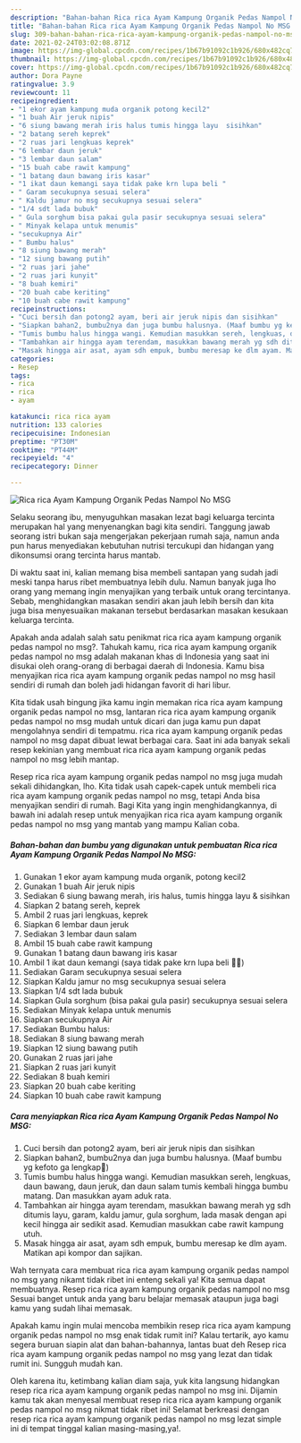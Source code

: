 ```yaml
---
description: "Bahan-bahan Rica rica Ayam Kampung Organik Pedas Nampol No MSG yang enak Untuk Jualan"
title: "Bahan-bahan Rica rica Ayam Kampung Organik Pedas Nampol No MSG yang enak Untuk Jualan"
slug: 309-bahan-bahan-rica-rica-ayam-kampung-organik-pedas-nampol-no-msg-yang-enak-untuk-jualan
date: 2021-02-24T03:02:08.871Z
image: https://img-global.cpcdn.com/recipes/1b67b91092c1b926/680x482cq70/rica-rica-ayam-kampung-organik-pedas-nampol-no-msg-foto-resep-utama.jpg
thumbnail: https://img-global.cpcdn.com/recipes/1b67b91092c1b926/680x482cq70/rica-rica-ayam-kampung-organik-pedas-nampol-no-msg-foto-resep-utama.jpg
cover: https://img-global.cpcdn.com/recipes/1b67b91092c1b926/680x482cq70/rica-rica-ayam-kampung-organik-pedas-nampol-no-msg-foto-resep-utama.jpg
author: Dora Payne
ratingvalue: 3.9
reviewcount: 11
recipeingredient:
- "1 ekor ayam kampung muda organik potong kecil2"
- "1 buah Air jeruk nipis"
- "6 siung bawang merah iris halus tumis hingga layu  sisihkan"
- "2 batang sereh keprek"
- "2 ruas jari lengkuas keprek"
- "6 lembar daun jeruk"
- "3 lembar daun salam"
- "15 buah cabe rawit kampung"
- "1 batang daun bawang iris kasar"
- "1 ikat daun kemangi saya tidak pake krn lupa beli "
- " Garam secukupnya sesuai selera"
- " Kaldu jamur no msg secukupnya sesuai selera"
- "1/4 sdt lada bubuk"
- " Gula sorghum bisa pakai gula pasir secukupnya sesuai selera"
- " Minyak kelapa untuk menumis"
- "secukupnya Air"
- " Bumbu halus"
- "8 siung bawang merah"
- "12 siung bawang putih"
- "2 ruas jari jahe"
- "2 ruas jari kunyit"
- "8 buah kemiri"
- "20 buah cabe keriting"
- "10 buah cabe rawit kampung"
recipeinstructions:
- "Cuci bersih dan potong2 ayam, beri air jeruk nipis dan sisihkan"
- "Siapkan bahan2, bumbu2nya dan juga bumbu halusnya. (Maaf bumbu yg kefoto ga lengkap🙏)"
- "Tumis bumbu halus hingga wangi. Kemudian masukkan sereh, lengkuas, daun bawang, daun jeruk, dan daun salam tumis kembali hingga bumbu matang. Dan masukkan ayam aduk rata."
- "Tambahkan air hingga ayam terendam, masukkan bawang merah yg sdh ditumis layu, garam, kaldu jamur, gula sorghum, lada masak dengan api kecil hingga air sedikit asad. Kemudian masukkan cabe rawit kampung utuh."
- "Masak hingga air asat, ayam sdh empuk, bumbu meresap ke dlm ayam. Matikan api kompor dan sajikan."
categories:
- Resep
tags:
- rica
- rica
- ayam

katakunci: rica rica ayam 
nutrition: 133 calories
recipecuisine: Indonesian
preptime: "PT30M"
cooktime: "PT44M"
recipeyield: "4"
recipecategory: Dinner

---
```



![Rica rica Ayam Kampung Organik Pedas Nampol No MSG](https://img-global.cpcdn.com/recipes/1b67b91092c1b926/680x482cq70/rica-rica-ayam-kampung-organik-pedas-nampol-no-msg-foto-resep-utama.jpg)

Selaku seorang ibu, menyuguhkan masakan lezat bagi keluarga tercinta merupakan hal yang menyenangkan bagi kita sendiri. Tanggung jawab seorang istri bukan saja mengerjakan pekerjaan rumah saja, namun anda pun harus menyediakan kebutuhan nutrisi tercukupi dan hidangan yang dikonsumsi orang tercinta harus mantab.

Di waktu  saat ini, kalian memang bisa membeli santapan yang sudah jadi meski tanpa harus ribet membuatnya lebih dulu. Namun banyak juga lho orang yang memang ingin menyajikan yang terbaik untuk orang tercintanya. Sebab, menghidangkan masakan sendiri akan jauh lebih bersih dan kita juga bisa menyesuaikan makanan tersebut berdasarkan masakan kesukaan keluarga tercinta. 



Apakah anda adalah salah satu penikmat rica rica ayam kampung organik pedas nampol no msg?. Tahukah kamu, rica rica ayam kampung organik pedas nampol no msg adalah makanan khas di Indonesia yang saat ini disukai oleh orang-orang di berbagai daerah di Indonesia. Kamu bisa menyajikan rica rica ayam kampung organik pedas nampol no msg hasil sendiri di rumah dan boleh jadi hidangan favorit di hari libur.

Kita tidak usah bingung jika kamu ingin memakan rica rica ayam kampung organik pedas nampol no msg, lantaran rica rica ayam kampung organik pedas nampol no msg mudah untuk dicari dan juga kamu pun dapat mengolahnya sendiri di tempatmu. rica rica ayam kampung organik pedas nampol no msg dapat dibuat lewat berbagai cara. Saat ini ada banyak sekali resep kekinian yang membuat rica rica ayam kampung organik pedas nampol no msg lebih mantap.

Resep rica rica ayam kampung organik pedas nampol no msg juga mudah sekali dihidangkan, lho. Kita tidak usah capek-capek untuk membeli rica rica ayam kampung organik pedas nampol no msg, tetapi Anda bisa menyajikan sendiri di rumah. Bagi Kita yang ingin menghidangkannya, di bawah ini adalah resep untuk menyajikan rica rica ayam kampung organik pedas nampol no msg yang mantab yang mampu Kalian coba.

<!--inarticleads1-->

##### Bahan-bahan dan bumbu yang digunakan untuk pembuatan Rica rica Ayam Kampung Organik Pedas Nampol No MSG:

1. Gunakan 1 ekor ayam kampung muda organik, potong kecil2
1. Gunakan 1 buah Air jeruk nipis
1. Sediakan 6 siung bawang merah, iris halus, tumis hingga layu &amp; sisihkan
1. Siapkan 2 batang sereh, keprek
1. Ambil 2 ruas jari lengkuas, keprek
1. Siapkan 6 lembar daun jeruk
1. Sediakan 3 lembar daun salam
1. Ambil 15 buah cabe rawit kampung
1. Gunakan 1 batang daun bawang iris kasar
1. Ambil 1 ikat daun kemangi (saya tidak pake krn lupa beli 🤦‍♀️)
1. Sediakan  Garam secukupnya sesuai selera
1. Siapkan  Kaldu jamur no msg secukupnya sesuai selera
1. Siapkan 1/4 sdt lada bubuk
1. Siapkan  Gula sorghum (bisa pakai gula pasir) secukupnya sesuai selera
1. Sediakan  Minyak kelapa untuk menumis
1. Siapkan secukupnya Air
1. Sediakan  Bumbu halus:
1. Sediakan 8 siung bawang merah
1. Siapkan 12 siung bawang putih
1. Gunakan 2 ruas jari jahe
1. Siapkan 2 ruas jari kunyit
1. Sediakan 8 buah kemiri
1. Siapkan 20 buah cabe keriting
1. Siapkan 10 buah cabe rawit kampung




<!--inarticleads2-->

##### Cara menyiapkan Rica rica Ayam Kampung Organik Pedas Nampol No MSG:

1. Cuci bersih dan potong2 ayam, beri air jeruk nipis dan sisihkan
1. Siapkan bahan2, bumbu2nya dan juga bumbu halusnya. (Maaf bumbu yg kefoto ga lengkap🙏)
1. Tumis bumbu halus hingga wangi. Kemudian masukkan sereh, lengkuas, daun bawang, daun jeruk, dan daun salam tumis kembali hingga bumbu matang. Dan masukkan ayam aduk rata.
1. Tambahkan air hingga ayam terendam, masukkan bawang merah yg sdh ditumis layu, garam, kaldu jamur, gula sorghum, lada masak dengan api kecil hingga air sedikit asad. Kemudian masukkan cabe rawit kampung utuh.
1. Masak hingga air asat, ayam sdh empuk, bumbu meresap ke dlm ayam. Matikan api kompor dan sajikan.




Wah ternyata cara membuat rica rica ayam kampung organik pedas nampol no msg yang nikamt tidak ribet ini enteng sekali ya! Kita semua dapat membuatnya. Resep rica rica ayam kampung organik pedas nampol no msg Sesuai banget untuk anda yang baru belajar memasak ataupun juga bagi kamu yang sudah lihai memasak.

Apakah kamu ingin mulai mencoba membikin resep rica rica ayam kampung organik pedas nampol no msg enak tidak rumit ini? Kalau tertarik, ayo kamu segera buruan siapin alat dan bahan-bahannya, lantas buat deh Resep rica rica ayam kampung organik pedas nampol no msg yang lezat dan tidak rumit ini. Sungguh mudah kan. 

Oleh karena itu, ketimbang kalian diam saja, yuk kita langsung hidangkan resep rica rica ayam kampung organik pedas nampol no msg ini. Dijamin kamu tak akan menyesal membuat resep rica rica ayam kampung organik pedas nampol no msg nikmat tidak ribet ini! Selamat berkreasi dengan resep rica rica ayam kampung organik pedas nampol no msg lezat simple ini di tempat tinggal kalian masing-masing,ya!.

